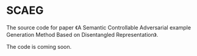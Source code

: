 # SCAEG
The source code for paper 《A Semantic Controllable Adversarial example Generation Method Based on Disentangled Representation》. 

The code is coming soon.
